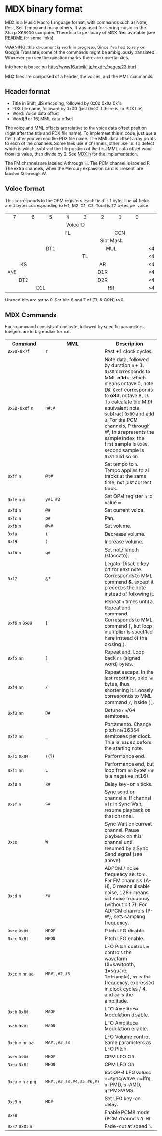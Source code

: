 MDX binary format
==================

MDX is a Music Macro Language format, with commands such as Note, Rest, Set Tempo and many others. It was used for storing music on the Sharp X68000 computer. There is a large library of MDX files available (see [README](../README.md) for some links).

WARNING: this document is work in progress. Since I've had to rely on Google Translate, some of the commands might be ambiguously translated. Wherever you see the question marks, there are uncertainties.

Info here is based on http://www16.atwiki.jp/mxdrv/pages/23.html

MDX files are composed of a header, the voices, and the MML commands.

Header format
-------------

* Title in Shift_JIS encoding, followed by 0x0d 0x0a 0x1a
* PDX file name, followed by 0x00 (just 0x00 if there is no PDX file)
* Word: Voice data offset
* Word[9 or 16] MML data offset

The voice and MML offsets are relative to the voice data offset position (right after the title and PDX file name). To implement this in code, just use a ftell() after you've read the PDX file name. The MML data offset array points to each of the channels. Some files use 9 channels, other use 16. To detect which is which, subtract the file position of the first MML data offset word from its value, then divide by 2. See [MDX.h](../MDX.h) for the implementation.

The FM channels are labeled A through H. The PCM channel is labeled P. The extra channels, when the Mercury expansion card is present, are labeled Q through W.

Voice format
------------

This corresponds to the OPM registers. Each field is 1 byte. The x4 fields are 4 bytes corresponding to M1, M2, C1, C2. Total is 27 bytes per voice.

<table align="center">
<tr>
<td width="60" align="center">7</td>
<td width="60" align="center">6</td>
<td width="60" align="center">5</td>
<td width="60" align="center">4</td>
<td width="60" align="center">3</td>
<td width="60" align="center">2</td>
<td width="60" align="center">1</td>
<td width="60" align="center">0</td>
</tr>
<tr>
<td colspan="8" align="center">Voice ID</td>
</tr>
<tr>
<td></td>
<td></td>
<td colspan="3" align="center">FL</td>
<td colspan="3" align="center">CON</td>
</tr>
<tr>
<td></td><td></td><td></td><td></td>
<td colspan="4" align="center">Slot Mask</td>
</tr>
<tr>
<td></td><td colspan="3" align="center">DT1</td><td colspan="4" align="center">MUL</td>
<td>×4</td>
</tr>
<tr>
<td></td><td colspan="7" align="center">TL</td>
<td>×4</td>
</tr>
<tr>
<td colspan="2" align="center">KS</td><td></td><td colspan="5" align="center">AR</td>
<td>×4</td>
</tr>
<tr>
<td><small>AME</small></td><td></td><td></td><td colspan="5" align="center">D1R</td>
<td>×4</td>
</tr>
<tr>
<td colspan="2" align="center">DT2</td><td></td><td colspan="5" align="center">D2R</td>
<td>×4</td>
</tr>
<tr>
<td colspan="4" align="center">D1L</td><td colspan="4" align="center">RR</td>
<td>×4</td>
</tr>
</table>

Unused bits are set to 0. Set bits 6 and 7 of [FL & CON] to 0.

MDX Commands
------------

Each command consists of one byte, followed by specific parameters. Integers are in big endian format.

<table>
<tr><th width="25%" style="width: 25%">Command</th><th>MML</th><th>Description</th></tr>
<tr><td><code>0x00-0x7f</code></td><td><code>r</code></td><td>Rest +1 clock cycles.</td></tr>
<tr><td><code>0x80-0xdf</code> <code>n</code></td><td><code>n#,#</code></td><td>Note data, followed by duration <code>n</code> + 1. <code>0x80</code> corresponds to MML <b>o0d+</b>, which means octave 0, note D♯. <code>0xdf</code> corresponds to <b>o8d</b>, octave 8, D. To calculate the MIDI equivalent note, subtract <code>0x80</code> and add <code>3</code>. For the PCM channels, P through W, this represents the sample index, the first sample is <code>0x80</code>, second sample is <code>0x81</code> and so on.</td></tr>
<tr><td><code>0xff</code> <code>n</code></td><td><code>@t#</code></td><td>Set tempo to <code>n</code>. Tempo applies to all tracks at the same time, not just current track.</td></tr>
<tr><td><code>0xfe</code> <code>n</code> <code>m</code></td><td><code>y#1,#2</code></td><td>Set OPM register <code>n</code> to value <code>m</code>.</td></tr>
<tr><td><code>0xfd</code> <code>n</code></td><td><code>@#</code></td><td>Set current voice.</td></tr>
<tr><td><code>0xfc</code> <code>n</code></td><td><code>p#</code></td><td>Pan.</td></tr>
<tr><td><code>0xfb</code> <code>n</code></td><td><code>@v#</code></td><td>Set volume.</td></tr>
<tr><td><code>0xfa</code></td><td><code>(</code></td><td>Decrease volume.</td></tr>
<tr><td><code>0xf9</code></td><td><code>)</code></td><td>Increase volume.</td></tr>
<tr><td><code>0xf8</code> <code>n</code></td><td><code>q#</code></td><td>Set note length (staccato).</td></tr>
<tr><td><code>0xf7</code></td><td><code>&amp;</code>*</td><td>Legato. Disable key off for next note. Corresponds to MML command <b>&amp;</b>, except it precedes the note instead of following it.</td></tr>
<tr><td><code>0xf6</code> <code>n</code> <code>0x00</code></td><td><code>[</code></td><td>Repeat <code>n</code> times until a Repeat end command. Corresponds to MML command <code>[</code>, but loop multiplier is specified here instead of the closing <code>]</code>.</td></tr>
<tr><td><code>0xf5</code> <code>nn</code></td><td><code>]</code></td><td>Repeat end. Loop back <code>nn</code> (signed word) bytes.</td></tr>
<tr><td><code>0xf4</code> <code>nn</code></td><td><code>/</code></td><td>Repeat escape. In the last repetition, skip <code>nn</code> bytes, thus shortening it. Loosely corresponds to MML command <code>/</code>, inside <code>[]</code>.</td></tr>
<tr><td><code>0xf3</code> <code>nn</code></td><td><code>D#</code></td><td>Detune <code>nn</code>/64 semitones.</td></tr>
<tr><td><code>0xf2</code> <code>nn</code></td><td><code>_</code></td><td>Portamento. Change pitch <code>nn</code>/16384 semitones per clock. This is issued before the starting note.</td></tr>
<tr><td><code>0xf1</code> <code>0x00</code></td><td><code>!</code>(?)</td><td>Performance end.</td></tr>
<tr><td><code>0xf1</code> <code>nn</code></td><td><code>L</code></td><td>Performance end, but loop from <code>nn</code> bytes (<code>nn</code> is a negative int16).</td></tr>
<tr><td><code>0xf0</code> <code>n</code></td><td><code>k#</code></td><td>Delay key-on <code>n</code> ticks.</td></tr>
<tr><td><code>0xef</code> <code>n</code></td><td><code>S#</code></td><td>Sync send on channel <code>n</code>. If channel <code>n</code> is in Sync Wait, resume playback on that channel.</td></tr>
<tr><td><code>0xee</code></td><td><code>W</code></td><td>Sync Wait on current channel. Pause playback on this channel until resumed by a Sync Send signal (see above).</td></tr>
<tr><td><code>0xed</code> <code>n</code></td><td><code>F#</code></td><td>ADPCM / noise frequency set to <code>n</code>. For FM channels (A-H), 0 means disable noise, 128+ means set noise frequency (without bit 7). For ADPCM channels (P-W), sets sampling frequency.</td></tr>
<tr><td><code>0xec</code> <code>0x80</code></td><td><code>MPOF</code></td><td>Pitch LFO disable.</td></tr>
<tr><td><code>0xec</code> <code>0x81</code></td><td><code>MPON</code></td><td>Pitch LFO enable.</td></tr>
<tr><td><code>0xec</code> <code>m</code> <code>nn</code> <code>aa</code></td><td><code>MP#1,#2,#3</code></td><td>LFO Pitch control. <code>m</code> controls the waveform (0=sawtooth, 1=square, 2=triangle), <code>nn</code> is the frequency, expressed in clock cycles / 4, and <code>aa</code> is the amplitude.</td></tr>
<tr><td><code>0xeb</code> <code>0x80</code></td><td><code>MAOF</code></td><td>LFO Amplitude Modulation disable.</td></tr>
<tr><td><code>0xeb</code> <code>0x81</code></td><td><code>MAON</code></td><td>LFO Amplitude Modulation enable.</td></tr>
<tr><td><code>0xeb</code> <code>m</code> <code>nn</code> <code>aa</code></td><td><code>MA#1,#2,#3</code></td><td>LFO Volume control. Same parameters as LFO Pitch.</td></tr>
<tr><td><code>0xea</code> <code>0x80</code></td><td><code>MHOF</code></td><td>OPM LFO Off.</td></tr>
<tr><td><code>0xea</code> <code>0x81</code></td><td><code>MHON</code></td><td>OPM LFO On.</td></tr>
<tr><td><code>0xea</code> <code>m</code> <code>n</code> <code>o</code> <code>p</code> <code>q</code></td><td><code>MH#1,#2,#3,#4,#5,#6,#7</code></td><td>Set OPM LFO values <code>m</code>=sync/wave, <code>n</code>=lfrq, <code>o</code>=PMD, <code>p</code>=AMD, <code>q</code>=PMS/AMS.</td></tr>
<tr><td><code>0xe9</code> <code>n</code></td><td><code>MD#</code></td><td>Set LFO key-on delay.</td></tr>
<tr><td><code>0xe8</code></td><td></td><td>Enable PCM8 mode (PCM channels <code>Q</code>-<code>W</code>).</td></tr>
<tr><td><code>0xe7</code> <code>0x01</code> <code>n</code></td><td></td><td>Fade-out at speed <code>n</code>.</td></tr>
</table>


